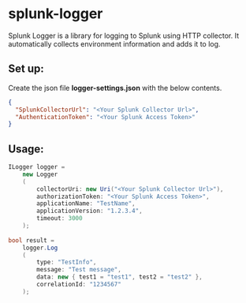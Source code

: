# splunk-logger

Splunk Logger is a library for logging to Splunk using HTTP collector. It automatically collects environment information and adds it to log.

## Set up:

Create the json file **logger-settings.json** with the below contents.

```json
{
  "SplunkCollectorUrl": "<Your Splunk Collector Url>",
  "AuthenticationToken": "<Your Splunk Access Token>"
}
```

## Usage:

```csharp
ILogger logger = 
    new Logger
    (
        collectorUri: new Uri("<Your Splunk Collector Url>"), 
        authorizationToken: "<Your Splunk Access Token>", 
        applicationName: "TestName", 
        applicationVersion: "1.2.3.4", 
        timeout: 3000
    );
	
bool result = 
    logger.Log
    (
        type: "TestInfo", 
        message: "Test message", 
        data: new { test1 = "test1", test2 = "test2" },
        correlationId: "1234567"
    );	
```